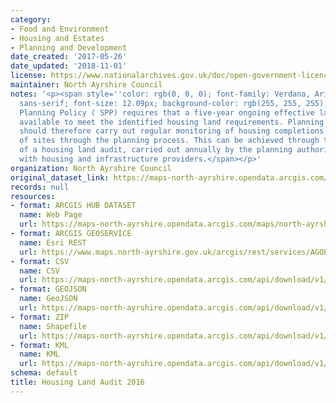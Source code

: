 ```yaml
---
category:
- Food and Environment
- Housing and Estates
- Planning and Development
date_created: '2017-05-26'
date_updated: '2018-11-01'
license: https://www.nationalarchives.gov.uk/doc/open-government-licence/version/3/
maintainer: North Ayrshire Council
notes: '<p><span style=''color: rgb(0, 0, 0); font-family: Verdana, Arial, Helvetica,
  sans-serif; font-size: 12.09px; background-color: rgb(255, 255, 255);''>Scottish
  Planning Policy ( SPP) requires that a five-year ongoing effective land supply is
  available to meet the identified housing land requirements. Planning authorities
  should therefore carry out regular monitoring of housing completions and the progress
  of sites through the planning process. This can be achieved through the preparation
  of a housing land audit, carried out annually by the planning authority in conjunction
  with housing and infrastructure providers.</span></p>'
organization: North Ayrshire Council
original_dataset_link: https://maps-north-ayrshire.opendata.arcgis.com/maps/north-ayrshire::housing-land-audit-2016
records: null
resources:
- format: ARCGIS HUB DATASET
  name: Web Page
  url: https://maps-north-ayrshire.opendata.arcgis.com/maps/north-ayrshire::housing-land-audit-2016
- format: ARCGIS GEOSERVICE
  name: Esri REST
  url: https://www.maps.north-ayrshire.gov.uk/arcgis/rest/services/AGOL/Open_Data_Portal2/MapServer/13
- format: CSV
  name: CSV
  url: https://maps-north-ayrshire.opendata.arcgis.com/api/download/v1/items/7eb076d372764f2b96d798f8f6f12f49/csv?layers=13
- format: GEOJSON
  name: GeoJSON
  url: https://maps-north-ayrshire.opendata.arcgis.com/api/download/v1/items/7eb076d372764f2b96d798f8f6f12f49/geojson?layers=13
- format: ZIP
  name: Shapefile
  url: https://maps-north-ayrshire.opendata.arcgis.com/api/download/v1/items/7eb076d372764f2b96d798f8f6f12f49/shapefile?layers=13
- format: KML
  name: KML
  url: https://maps-north-ayrshire.opendata.arcgis.com/api/download/v1/items/7eb076d372764f2b96d798f8f6f12f49/kml?layers=13
schema: default
title: Housing Land Audit 2016
---
```


